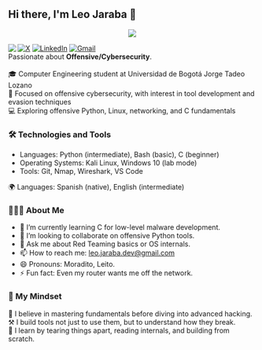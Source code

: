## Hi there, I'm Leo Jaraba 👋

<p align="center">
  <img src="https://readme-typing-svg.herokuapp.com?font=ROBOT&duration=5000&size=20&color=39FF14&background=000000&center=true&vCenter=true&width=490&lines=%3E+Cybersecurity+Enthusiast+|+Ethical+Hacker">
</p>
<img align="left" src="https://orhun.dev/img/crow.png">

[![X](https://img.shields.io/badge/X-%23000000.svg?logo=X&logoColor=white)](https://x.com/JarabaDev)
[![LinkedIn](https://custom-icon-badges.demolab.com/badge/LinkedIn-0A66C2?logo=linkedin-white&logoColor=gray)](https://www.linkedin.com/in/leo-jaraba-p%C3%A9rez-5b2904377/)
[![Gmail](https://img.shields.io/badge/Gmail-D14836?logo=gmail&logoColor=white)](mailto:leo.jaraba.dev@gmail.com)
<br>Passionate about **Offensive/Cybersecurity**.
<br>
<br>
🎓 Computer Engineering student at Universidad de Bogotá Jorge Tadeo Lozano  
🔐 Focused on offensive cybersecurity, with interest in tool development and evasion techniques
<br>💻 Exploring offensive Python, Linux, networking, and C fundamentals  

### 🛠️ Technologies and Tools
- Languages: Python (intermediate), Bash (basic), C (beginner)
- Operating Systems: Kali Linux, Windows 10 (lab mode)
- Tools: Git, Nmap, Wireshark, VS Code

🌍 Languages: Spanish (native), English (intermediate)

### 👨🏻‍💻 About Me

- 🌱 I’m currently learning C for low-level malware development.
- 👯 I’m looking to collaborate on offensive Python tools.
- 💬 Ask me about Red Teaming basics or OS internals.
- 📫 How to reach me: leo.jaraba.dev@gmail.com
- 😄 Pronouns: Moradito, Leito.
- ⚡ Fun fact: Even my router wants me off the network.

### 🧠 My Mindset
🧠 I believe in mastering fundamentals before diving into advanced hacking.
<br>⚒️ I build tools not just to use them, but to understand how they break.
<br>🧩 I learn by tearing things apart, reading internals, and building from scratch.


